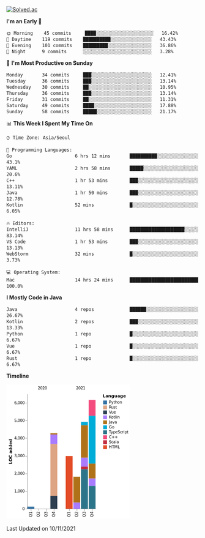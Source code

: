 [![Solved.ac](http://mazassumnida.wtf/api/v2/generate_badge?boj=kuckjwi)](https://solved.ac/kuckjwi)
<!--START_SECTION:waka-->
**I'm an Early 🐤** 

```text
🌞 Morning    45 commits     ████░░░░░░░░░░░░░░░░░░░░░   16.42% 
🌆 Daytime    119 commits    ██████████░░░░░░░░░░░░░░░   43.43% 
🌃 Evening    101 commits    █████████░░░░░░░░░░░░░░░░   36.86% 
🌙 Night      9 commits      ░░░░░░░░░░░░░░░░░░░░░░░░░   3.28%

```
📅 **I'm Most Productive on Sunday** 

```text
Monday       34 commits     ███░░░░░░░░░░░░░░░░░░░░░░   12.41% 
Tuesday      36 commits     ███░░░░░░░░░░░░░░░░░░░░░░   13.14% 
Wednesday    30 commits     ██░░░░░░░░░░░░░░░░░░░░░░░   10.95% 
Thursday     36 commits     ███░░░░░░░░░░░░░░░░░░░░░░   13.14% 
Friday       31 commits     ██░░░░░░░░░░░░░░░░░░░░░░░   11.31% 
Saturday     49 commits     ████░░░░░░░░░░░░░░░░░░░░░   17.88% 
Sunday       58 commits     █████░░░░░░░░░░░░░░░░░░░░   21.17%

```


📊 **This Week I Spent My Time On** 

```text
⌚︎ Time Zone: Asia/Seoul

💬 Programming Languages: 
Go                       6 hrs 12 mins       ██████████░░░░░░░░░░░░░░░   43.1% 
YAML                     2 hrs 58 mins       █████░░░░░░░░░░░░░░░░░░░░   20.6% 
C++                      1 hr 53 mins        ███░░░░░░░░░░░░░░░░░░░░░░   13.11% 
Java                     1 hr 50 mins        ███░░░░░░░░░░░░░░░░░░░░░░   12.78% 
Kotlin                   52 mins             █░░░░░░░░░░░░░░░░░░░░░░░░   6.05%

🔥 Editors: 
IntelliJ                 11 hrs 58 mins      ████████████████████░░░░░   83.14% 
VS Code                  1 hr 53 mins        ███░░░░░░░░░░░░░░░░░░░░░░   13.13% 
WebStorm                 32 mins             █░░░░░░░░░░░░░░░░░░░░░░░░   3.73%

💻 Operating System: 
Mac                      14 hrs 24 mins      █████████████████████████   100.0%

```

**I Mostly Code in Java** 

```text
Java                     4 repos             ██████░░░░░░░░░░░░░░░░░░░   26.67% 
Kotlin                   2 repos             ███░░░░░░░░░░░░░░░░░░░░░░   13.33% 
Python                   1 repo              █░░░░░░░░░░░░░░░░░░░░░░░░   6.67% 
Vue                      1 repo              █░░░░░░░░░░░░░░░░░░░░░░░░   6.67% 
Rust                     1 repo              █░░░░░░░░░░░░░░░░░░░░░░░░   6.67%

```


**Timeline**

![Chart not found](https://raw.githubusercontent.com/kuckjwi0928/kuckjwi0928/master/charts/bar_graph.png) 


 Last Updated on 10/11/2021
<!--END_SECTION:waka-->
